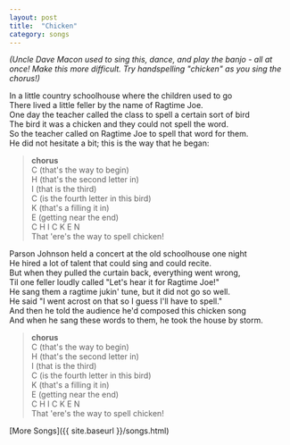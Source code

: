 ```yaml
---
layout: post
title:  "Chicken"
category: songs
---
```


_(Uncle Dave Macon used to sing this, dance, and play the banjo - all at once!
Make this more difficult. Try handspelling "chicken" as you sing the chorus!)_

In a little country schoolhouse where the children used to go   
There lived a little feller by the name of Ragtime Joe.   
One day the teacher called the class to spell a certain sort of bird   
The bird it was a chicken and they could not spell the word.   
So the teacher called on Ragtime Joe to spell that word for them.   
He did not hesitate a bit; this is the way that he began:  

> **chorus**  
> C (that's the way to begin)   
> H (that's the second letter in)   
> I (that is the third)   
> C (is the fourth letter in this bird)   
> K (that's a filling it in)   
> E (getting near the end)   
> C H I C K E N   
> That 'ere's the way to spell chicken!  

Parson Johnson held a concert at the old schoolhouse one night   
He hired a lot of talent that could sing and could recite.   
But when they pulled the curtain back, everything went wrong,   
Til one feller loudly called "Let's hear it for Ragtime Joe!"   
He sang them a ragtime jukin' tune, but it did not go so well.   
He said "I went acrost on that so I guess I'll have to spell."   
And then he told the audience he'd composed this chicken song   
And when he sang these words to them, he took the house by storm.  

> **chorus**  
> C (that's the way to begin)   
> H (that's the second letter in)   
> I (that is the third)   
> C (is the fourth letter in this bird)   
> K (that's a filling it in)   
> E (getting near the end)   
> C H I C K E N   
> That 'ere's the way to spell chicken!  

[More Songs]({{ site.baseurl }}/songs.html)
